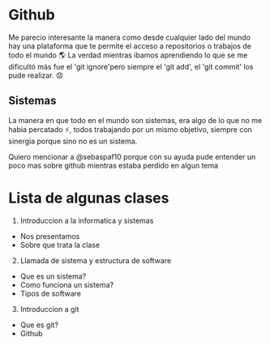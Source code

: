 
# Github
Me parecio interesante la manera como desde cualquier lado del mundo hay una plataforma que te permite el acceso a repositorios o trabajos de todo el mundo :earth_americas: 
La verdad mientras ibamos aprendiendo lo que se me dificultó más fue el 'git ignore'pero siempre el 'git add', el 'git commit' los pude realizar. :worried:

## Sistemas
La manera en que todo en el mundo son sistemas, era algo de lo que no me habia percatado :zap:, todos trabajando por un mismo objetivo, siempre con sinergia porque sino no es un sistema.

Quiero mencionar a @sebaspaf10 porque con su ayuda pude entender un poco mas sobre github mientras estaba perdido en algun tema

# Lista de algunas clases 

1. Introduccion a la informatica y sistemas
 - Nos presentamos
 - Sobre que trata la clase

 2. Llamada de sistema y estructura de software
 - Que es un sistema?
 - Como funciona un sistema?
 - Tipos de software

 3. Introduccion a git
 - Que es git?
 - Github 


